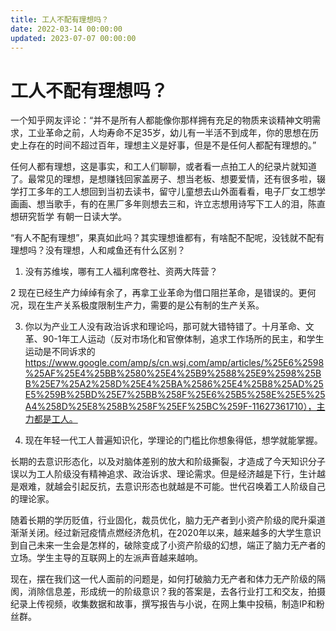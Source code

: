 ```yaml
---
title: 工人不配有理想吗？
date: 2022-03-14 00:00:00
updated: 2023-07-07 00:00:00
---
```


# 工人不配有理想吗？

一个知乎网友评论：“并不是所有人都能像你那样拥有充足的物质来谈精神文明需求，工业革命之前，人均寿命不足35岁，幼儿有一半活不到成年，你的思想在历史上存在的时间不超过百年，理想主义是好事，但是不是任何人都配有理想的。”

任何人都有理想，这是事实，和工人们聊聊，或者看一点拍工人的纪录片就知道了。最常见的理想，是想赚钱回家盖房子、想当老板、想要爱情，还有很多啦，辍学打工多年的工人想回到当初去读书，留守儿童想去山外面看看，电子厂女工想学画画、想当歌手，有的在黑厂多年则想去三和，许立志想用诗写下工人的泪，陈直想研究哲学 有朝一日读大学。

“有人不配有理想”，果真如此吗？其实理想谁都有，有啥配不配呢，没钱就不配有理想吗？没有理想，人和咸鱼还有什么区别？

1. 没有苏维埃，哪有工人福利席卷社、资两大阵营？

2 现在已经生产力绰绰有余了，再拿工业革命为借口阻拦革命，是错误的。更何况，现在生产关系极度限制生产力，需要的是公有制的生产关系。

3. 你以为产业工人没有政治诉求和理论吗，那可就大错特错了。十月革命、文革、90-1年工人运动（反对市场化和官僚体制，追求工作场所的民主，和学生运动是不同诉求的 https://www.google.com/amp/s/cn.wsj.com/amp/articles/%25E6%2598%25AF%25E4%25BB%2580%25E4%25B9%2588%25E9%2598%25BB%25E7%25A2%258D%25E4%25BA%2586%25E4%25B8%25AD%25E5%259B%25BD%25E7%25BB%258F%25E6%25B5%258E%25E5%25A4%258D%25E8%258B%258F%25EF%25BC%259F-11627361710），主力都是工人。

4. 现在年轻一代工人普遍知识化，学理论的门槛比你想象得低，想学就能掌握。

长期的去意识形态化，以及对脑体差别的放大和阶级撕裂，才造成了今天知识分子误以为工人阶级没有精神追求、政治诉求、理论需求。但是经济越是下行，生计越是艰难，就越会引起反抗，去意识形态也就越是不可能。世代召唤着工人阶级自己的理论家。

随着长期的学历贬值，行业固化，裁员优化，脑力无产者到小资产阶级的爬升渠道渐渐关闭。经过新冠疫情点燃经济危机，在2020年以来，越来越多的大学生意识到自己未来一生会是怎样的，破除变成了小资产阶级的幻想，端正了脑力无产者的立场。学生主导的互联网上的左派声音越来越响。

现在，摆在我们这一代人面前的问题是，如何打破脑力无产者和体力无产阶级的隔阂，消除信息差，形成统一的阶级意识？我的答案是，去各行业打工和交友，拍摄纪录上传视频，收集数据和故事，撰写报告与小说，在网上集中投稿，制造IP和粉丝群。

